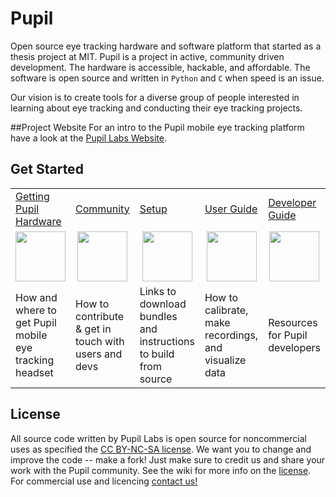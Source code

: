 # Pupil
Open source eye tracking hardware and software platform that started as a thesis project at MIT. Pupil is a project in active, community driven development. The hardware is accessible, hackable, and affordable. The software is open source and written in `Python` and `C` when speed is an issue.

Our vision is to create tools for a diverse group of people interested in learning about eye tracking and conducting their eye tracking projects.

##Project Website
For an intro to the Pupil mobile eye tracking platform have a look at the [Pupil Labs Website](http://pupil-labs.com "Pupil Labs").

## Get Started
<table>
<tr>
	<td><a href="https://github.com/pupil-labs/pupil/wiki/Getting-Pupil-Hardware">Getting Pupil Hardware</a></td>
	<td><a href="https://github.com/pupil-labs/pupil/wiki/Community">Community</a></td>
	<td><a href="https://github.com/pupil-labs/pupil/wiki/Setup">Setup</a></td>
	<td><a href="https://github.com/pupil-labs/pupil/wiki/User-Guide">User Guide</a></td>
	<td><a href="https://github.com/pupil-labs/pupil/wiki/Developer-Guide">Developer Guide</a></td>
</tr>
<tr>
	<td align="center"><img width="80" src="https://github.com/pupil-labs/pupil/wiki/media/icons/Pupil_Logo_wiki-01.png" /></td>
	<td  align="center"><img width="80" src="https://github.com/pupil-labs/pupil/wiki/media/icons/Pupil_Logo_wiki-02.png" /></td>
	<td align="center"><img width="80" src="https://github.com/pupil-labs/pupil/wiki/media/icons/Pupil_Logo_wiki-03.png" /></td>
	<td align="center"><img width="80" src="https://github.com/pupil-labs/pupil/wiki/media/icons/Pupil_Logo_wiki-04.png" /></td>
	<td align="center"><img width="80" src="https://github.com/pupil-labs/pupil/wiki/media/icons/Pupil_Logo_wiki-05.png" /></td>
</tr>
<tr>
	<td>How and where to get Pupil mobile eye tracking headset</td>
	<td>How to contribute & get in touch with users and devs</td>
	<td>Links to download bundles and instructions to build from source</td>
	<td>How to calibrate, make recordings, and visualize data</td>
	<td>Resources for Pupil developers</td>
</tr>
</table>


## License
All source code written by Pupil Labs is open source for noncommercial uses as specified the [CC BY-NC-SA license](http://creativecommons.org/licenses/by-nc-sa/3.0/ "CC BY-NC-SA license"). We want you to change and improve the code -- make a fork!  Just make sure to credit us and share your work with the Pupil community.  See the wiki for more info on the [license](https://github.com/pupil-labs/pupil/wiki/License "License").  For commercial use and licencing [contact us!](https://github.com/pupil-labs/pupil/wiki/Community#email "email us")
